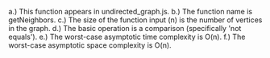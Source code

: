 a.) This function appears in undirected_graph.js.
b.) The function name is getNeighbors.
c.) The size of the function input (n) is the number of vertices in the graph.
d.) The basic operation is a comparison (specifically 'not equals').
e.) The worst-case asymptotic time complexity is O(n).
f.) The worst-case asymptotic space complexity is O(n).
